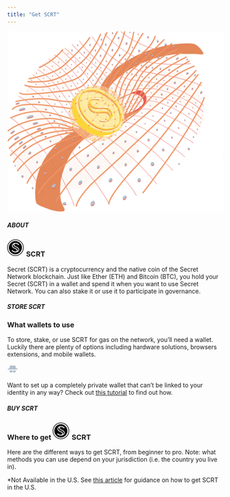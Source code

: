 ```yaml
---
title: "Get SCRT"
---
```






<column class=" get-scrt__cover">

<block>

<get-scrt-hero></get-scrt-hero>

</block>

</column>





<column class="spacer-s get-scrt__bg-black" number="2" number-m="1" number-s="1">

<block >

<div >

<img class="get-scrt__align-img" src="../../src/assets/get-scrt/get-scrt-coin.png" />
    
</div>

</block>

<block class="get-scrt__block-align">

<div>

##### ABOUT

<h3 class="h3-scrt-logo"><img src="../../src/assets/getscrt-filled-icon.svg" /> <span>SCRT</span></h3>
    
<p class="get-scrt__p-left">Secret (SCRT) is a cryptocurrency and the native coin of the Secret Network blockchain. Just like Ether (ETH) and Bitcoin (BTC), you hold your Secret (SCRT) in a wallet and spend it when you want to use Secret Network. You can also stake it or use it to participate in governance.</p> 
    
</div>

</block>

</column>

 







<column class="spacer-s store-scrt" >

<block class="">

<div class="get-scrt__text-block">

##### STORE SCRT

### What wallets to use
    
<p class="get-scrt__p">To store, stake, or use SCRT for gas on the network, you’ll need a wallet. Luckily there are plenty of options including hardware solutions, browsers extensions, and mobile wallets.</p>
    
</div>

<get-scrt-wallets></get-scrt-wallets>

<div class="get-scrt__privacy">

<div class="get-scrt__privacy__text-box">

<svg width="25" height="24" viewBox="0 0 25 24" fill="none" xmlns="http://www.w3.org/2000/svg">
<g clip-path="url(#clip0_4823_129025)">
<g clip-path="url(#clip1_4823_129025)">
<path d="M19.8006 15.5523C19.1284 15.3601 16.5606 14.6401 13.5606 15.6967C13.465 15.721 13.3684 15.7445 13.2728 15.7445H12.0728C11.9772 15.7445 11.8806 15.7201 11.785 15.6967C8.80949 14.6167 6.21725 15.3367 5.54501 15.5523C5.44938 15.5767 5.40063 15.6479 5.40063 15.7445V16.5601C5.40063 16.6557 5.44845 16.7279 5.54501 16.7523C5.59282 16.7767 5.6172 16.7767 5.66501 16.8001C5.76063 16.8245 5.80938 16.8957 5.80938 16.9923C5.83376 19.8 6.79377 20.4723 8.73714 20.4723C10.705 20.4723 11.5927 19.7045 11.8094 18.7923C11.9772 18.1679 12.0494 17.5201 12.0972 17.1845C12.1216 17.0401 12.2416 16.9201 12.4094 16.9201H12.9616C13.1059 16.9201 13.2494 17.0401 13.2738 17.1845C13.3216 17.5445 13.4181 18.1923 13.5616 18.7923C13.8016 19.7045 14.666 20.4723 16.6338 20.4723C18.5782 20.4723 19.5138 19.8001 19.5616 16.9923C19.5616 16.8967 19.6094 16.8245 19.7059 16.8001C19.7538 16.7757 19.7781 16.7757 19.8259 16.7523C19.8981 16.7279 19.9703 16.6323 19.9703 16.5601V15.7679C19.945 15.6479 19.8728 15.5757 19.8006 15.5523L19.8006 15.5523Z" fill="#B2BFCD"/>
<path d="M22.8251 10.68H20.2573L19.4173 5.76005C19.153 4.24785 17.6895 3.26453 16.2018 3.60005L14.714 3.93566C13.3696 4.22347 11.9785 4.22347 10.634 3.93566L9.1462 3.60005C7.65839 3.26443 6.19396 4.27224 5.93068 5.76005L5.09068 10.68H2.521C1.82539 10.68 1.27319 11.2322 1.27319 11.9279C1.27319 12.6235 1.82539 13.1757 2.521 13.1757H22.801C23.4966 13.1757 24.0488 12.6235 24.0488 11.9279C24.0732 11.2557 23.521 10.68 22.8254 10.68H22.8251Z" fill="#B2BFCD"/>
</g>
</g>
<defs>
<clipPath id="clip0_4823_129025">
<rect width="24" height="24" fill="white" transform="translate(0.5)"/>
</clipPath>
<clipPath id="clip1_4823_129025">
<rect width="24" height="24" fill="white" transform="translate(0.672852)"/>
</clipPath>
</defs>
</svg>

    
<p class="get-scrt__privacy__text-box__p">Want to set up a completely private wallet that can’t be linked to your identity in any way? Check out <a href="https://medium.com/@secretnetwork/secret-network-access-control-viewing-keys-vs-permits-97baad539e72">this tutorial</a> to find out how.</p>
    
</div>

</div>

</block>

</column>









<column>

<block>

<div class="get-scrt__text-block">

##### BUY SCRT

<h3 class="h3-scrt-logo"><span>Where to get</span> <img src="../../src/assets/getscrt-filled-icon.svg" /> <span>SCRT</span></h3>
    
<p class=" get-scrt__p">Here are the different ways to get SCRT, from beginner to pro. Note: what methods you can use depend on your jurisdiction (i.e. the country you live in).</p>
    
</div>

<get-scrt-buy class="" pathId="1"></get-scrt-buy>

<p class="get-scrt__p-small ">*Not Available in the U.S. See <a href="#">this article</a> for guidance on how to get SCRT in the U.S.</p>

<get-scrt-buy  pathId="2"></get-scrt-buy>
<get-scrt-buy-by-groups class="get-scrt__exchanges" pathId="3"></get-scrt-buy-by-groups>
<get-scrt-buy  pathId="4"></get-scrt-buy>

</block>

</column>











<!-- Convert sSCRT to SCRT -->
<column class="">

<block>

<get-scrt-convert-sscrt-v2>
    
</get-scrt-convert-sscrt-v2>

</block>

</column>









<column class="spacer-s page-developers__dev-questions">

<block>

<get-scrt-questions></get-scrt-questions>

</block>

</column>










<column class="" number="2" number-m="2" number-s="1">

<block>

<general-ctas id="build-on-secret"></general-ctas>

</block>

<block >

<general-ctas id="join-the-community"></general-ctas>

</block>

</column >
